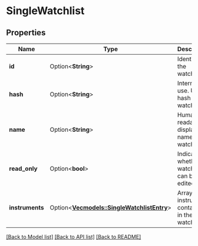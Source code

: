 # SingleWatchlist

## Properties

Name | Type | Description | Notes
------------ | ------------- | ------------- | -------------
**id** | Option<**String**> | Identifier of the watchlist. | [optional]
**hash** | Option<**String**> | Internal use. Unique hash of the watchlist. | [optional]
**name** | Option<**String**> | Human-readable display name of the watchlist. | [optional]
**read_only** | Option<**bool**> | Indicates whether the watchlist can be edited. | [optional]
**instruments** | Option<[**Vec<models::SingleWatchlistEntry>**](singleWatchlistEntry.md)> | Array of instruments contained in the watchlist. | [optional]

[[Back to Model list]](../README.md#documentation-for-models) [[Back to API list]](../README.md#documentation-for-api-endpoints) [[Back to README]](../README.md)
